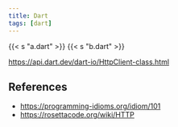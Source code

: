 ```yaml
---
title: Dart
tags: [dart]
---
```


{{< s "a.dart" >}}
{{< s "b.dart" >}}

<https://api.dart.dev/dart-io/HttpClient-class.html>

## References

- <https://programming-idioms.org/idiom/101>
- <https://rosettacode.org/wiki/HTTP>
